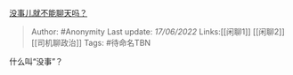 [没事儿就不能聊天吗？](https://www.zhihu.com/question/490296560/answer/2527258580)

> Author: #Anonymity
> Last update: *17/06/2022*
> Links:[[闲聊1]] [[闲聊2]] [[司机聊政治]]
> Tags: #待命名TBN

什么叫“没事”？

